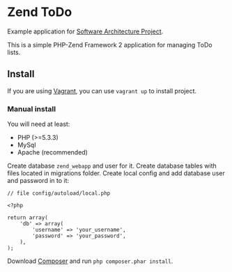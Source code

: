 Zend ToDo
=========

Example application for 
[Software Architecture Project](http://www.cs.helsinki.fi/courses/582663/2014/s/k/1).

This is a simple PHP-Zend Framework 2 application for
managing ToDo lists.


## Install

If you are using [Vagrant](https://www.vagrantup.com/downloads.html), 
you can use `vagrant up` to install project.

### Manual install 

You will need at least:

* PHP (>=5.3.3)
* MySql
* Apache (recommended)

Create database `zend_webapp` and user for it. Create database tables with files located in
migrations folder. 
Create local config and add database user and password in to it:

```
// file config/autoload/local.php

<?php

return array(
    'db' => array(
        'username' => 'your_username',
        'password' => 'your_password',
    ),
);

```

Download [Composer](https://getcomposer.org/download/) and run `php composer.phar install`.
